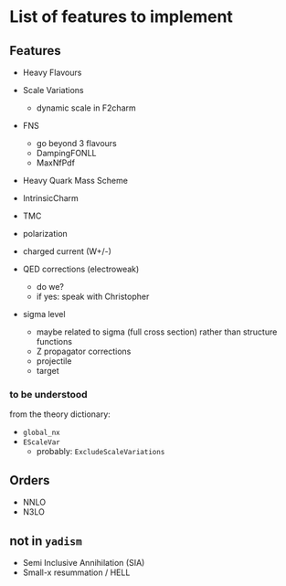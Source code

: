 # List of features to implement

## Features
- Heavy Flavours
- Scale Variations
  - dynamic scale in F2charm
- FNS
  - go beyond 3 flavours
  - DampingFONLL
  - MaxNfPdf
- Heavy Quark Mass Scheme
- IntrinsicCharm
- TMC
- polarization
- charged current (W+/-)
- QED corrections (electroweak)
  - do we?
  - if yes: speak with Christopher

- sigma level
  - maybe related to sigma (full cross section) rather than structure functions
  - Z propagator corrections
  - projectile
  - target

### to be understood
from the theory dictionary:
- `global_nx`
- `EScaleVar`
  - probably: `ExcludeScaleVariations`

## Orders
- NNLO
- N3LO

## not in `yadism`
- Semi Inclusive Annihilation (SIA)
- Small-x resummation / HELL
